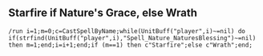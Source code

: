 ## Starfire if Nature's Grace, else Wrath
```
/run i=1;m=0;c=CastSpellByName;while(UnitBuff("player",i)~=nil) do if(strfind(UnitBuff("player",i),"Spell_Nature_NaturesBlessing")~=nil) then m=1;end;i=i+1;end;if (m==1) then c"Starfire";else c"Wrath";end;
```